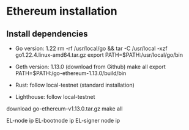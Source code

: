 
# Ethereum installation

##  Install dependencies

* Go version: 1.22
rm -rf /usr/local/go && tar -C /usr/local -xzf go1.22.4.linux-amd64.tar.gz
export PATH=$PATH:/usr/local/go/bin

* Geth version: 1.13.0 (download from Github)
make all
export PATH=$PATH:<prefix>/go-ethereum-1.13.0/build/bin

* Rust: follow local-testnet (standard installation)

* Lighthouse: follow local-testnet

download go-ethereum-v1.13.0.tar.gz
make all

EL-node ip
EL-bootnode ip
EL-signer node ip